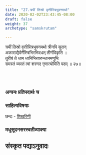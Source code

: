 ```yaml
---
title: "27.त्रयीं तिस्रो वृत्तीस्त्रिभुवनमथो"
date: 2020-02-02T23:43:45-08:00
draft: false
weight: 37
archetype: "samskrutam"

---
```


त्रयीं तिस्रो वृत्तीस्त्रिभुवनमथो त्रीनपि सुरान्
<br/>अकाराद्यैर्वर्णैस्त्रिभिरभिदधत् तीर्णविकृति ।
<br/>तुरीयं ते धाम ध्वनिभिरवरुन्धानमणुभिः
<br/>समस्तं व्यस्तं त्वां शरणद गृणात्योमिति पदम् ॥ २७॥
<br/>

<br/><br/>

### अन्वयः प्रतिपदार्थः च


### साहित्यविषयाः 

छन्दः - [शिखरिणी](/sahitya-shaastra-parichaya/chandas-prakarana/08_shikharini/) 


### मधुसूदनसरस्वतीव्याक्या

## संस्कृत पद्याऽनुवादः